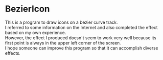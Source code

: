 # BezierIcon
This is a program to draw icons on a bezier curve track.  
I referred to some information on the Internet and also completed the effect based on my own experience.  
However, the effect I produced doesn't seem to work very well because its first point is always in the upper left corner of the screen.  
I hope someone can improve this program so that it can accomplish diverse effects.  